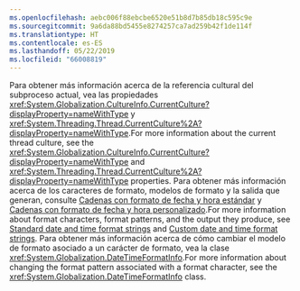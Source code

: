 ```yaml
---
ms.openlocfilehash: aebc006f88ebcbe6520e51b8d7b85db18c595c9e
ms.sourcegitcommit: 9a6da88bd5455e8274257ca7ad259b42f1de114f
ms.translationtype: HT
ms.contentlocale: es-ES
ms.lasthandoff: 05/22/2019
ms.locfileid: "66008819"
---
```


<span data-ttu-id="524fc-101">Para obtener más información acerca de la referencia cultural del subproceso actual, vea las propiedades <xref:System.Globalization.CultureInfo.CurrentCulture?displayProperty=nameWithType> y <xref:System.Threading.Thread.CurrentCulture%2A?displayProperty=nameWithType>.</span><span class="sxs-lookup"><span data-stu-id="524fc-101">For more information about the current thread culture, see the <xref:System.Globalization.CultureInfo.CurrentCulture?displayProperty=nameWithType> and <xref:System.Threading.Thread.CurrentCulture%2A?displayProperty=nameWithType> properties.</span></span> <span data-ttu-id="524fc-102">Para obtener más información acerca de los caracteres de formato, modelos de formato y la salida que generan, consulte [Cadenas con formato de fecha y hora estándar](~/docs/standard/base-types/standard-date-and-time-format-strings.md) y [Cadenas con formato de fecha y hora personalizado](~/docs/standard/base-types/custom-date-and-time-format-strings.md).</span><span class="sxs-lookup"><span data-stu-id="524fc-102">For more information about format characters, format patterns, and the output they produce, see [Standard date and time format strings](~/docs/standard/base-types/standard-date-and-time-format-strings.md) and [Custom date and time format strings](~/docs/standard/base-types/custom-date-and-time-format-strings.md).</span></span> <span data-ttu-id="524fc-103">Para obtener más información acerca de cómo cambiar el modelo de formato asociado a un carácter de formato, vea la clase <xref:System.Globalization.DateTimeFormatInfo>.</span><span class="sxs-lookup"><span data-stu-id="524fc-103">For more information about changing the format pattern associated with a format character, see the <xref:System.Globalization.DateTimeFormatInfo> class.</span></span>  
